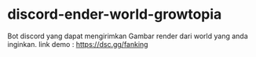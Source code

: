 # discord-ender-world-growtopia
Bot discord yang dapat mengirimkan Gambar render dari world yang anda inginkan. link demo : https://dsc.gg/fanking
